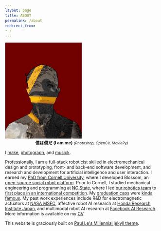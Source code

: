 ```yaml
---
layout: page
title: ABOUT
permalink: /about
redirect_from:
- /
---
```


<script type="text/javascript" src="/js/lightbox.js"></script>
<link rel="stylesheet" href="/css/lightbox.css">
<div width="70%">
    <a data-lightbox="boku" href="/assets/img/boku.gif" width="50%">
        <img src="/assets/img/boku.gif" width="50%">
    </a>
    <div style="text-align:center; font-weight:normal" href="/assets/main.css">
        <span style="font-weight:bold">僕は僕だ (I am me)</span>
        <span style="font-size:12px"><i>(Photoshop, OpenCV, MoviePy)</i></span>
    </div>
</div>

I [make](/eng),
[photograph](/image),
and [musick](/music).

Professionally, I am a full-stack roboticist skilled in electromechanical design and prototyping, front- and back-end software development, and research and development for artificial intelligence and user interaction.
I earned my [PhD from Cornell University](/research), where I developed Blossom, an [open-source social robot platform](https://github.com/hrc2/blossom-public). 
Prior to Cornell, I studied mechanical engineering and programming at [NC State](/asme), where I led [our robotics team](https://www.mae.ncsu.edu/2016/02/09/students-win-2015-asme-student-design-competition/) to [first place in an international competition](https://www.asme.org/topics-resources/society-news/asme-news/studentdesigned-rescue-robots-face-imece-2015).
My [graduation caps](/gradcap) were [kinda](https://www.facebook.com/watch/?v=280843082514460) [famous](https://www.reddit.com/r/gifs/comments/4gzqs6/a_robotic_automatic_wireless_selfturning/).
My past work experiences include R&D for electromagnetic actuators at [NASA MSFC](https://www.nasa.gov/centers/marshall/home/index.html), affective robot AI research at [Honda Research Institute Japan](http://www.jp.honda-ri.com), and multimodal robot AI research at [Facebook AI Research](https://ai.facebook.com/research/).
More information is available on my [CV](/assets/pdf/cv.pdf).

This website is graciously built on [Paul Le's Millennial jekyll theme](https://github.com/LeNPaul/Millennial).

